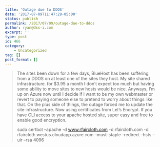 ```yaml
---
title: 'Outage due to DDOS'
date: '2017-07-09T11:47:29-05:00'
status: publish
permalink: /2017/07/09/outage-due-to-ddos
author: ryan@dss-i.com
excerpt: ''
type: post
id: 466
category:
    - Uncategorized
tag: []
post_format: []
---
```

> The sites been down for a few days, BlueHost has been suffering from a DDOS on at least one of the sites they host. My site shared infrastructure. for $3.95 a month I don’t expect too much but having some ability to move sites to new hosts would be nice. Anyways, I’m up on Azure now until I decide if I want to be my own webmaster or revert to paying someone else to pretend to worry about things like that. On the plus side of things, the outage forced me to update the site infrastructure. Now using certificates from Let’s Encrypt. If you have CLI access to your apache hosted site, super easy and free to enable good encryption.
> 
> <span class="s1">sudo certbot –apache -d www.rfaircloth.com -d rfaircloth.com -d rfaircloth.westus.cloudapp.azure.com –must-staple –redirect <span class="Apple-converted-space"> </span>–hsts <span class="Apple-converted-space"> </span>–uir –rsa 4096</span>